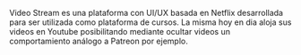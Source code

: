 Video Stream es una plataforma con UI/UX basada en Netflix desarrollada para ser utilizada como plataforma de cursos. La misma hoy en dia aloja sus videos en Youtube posibilitando mediante ocultar videos un comportamiento análogo a Patreon por ejemplo.
